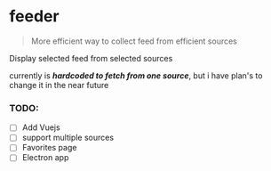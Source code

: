 # feeder
> More efficient way to collect feed from efficient sources

Display selected feed from selected sources

currently is __*hardcoded to fetch from one source*__, but i have plan's to change it in the near future 


### TODO:
- [ ] Add Vuejs
- [ ] support multiple sources
- [ ] Favorites page
- [ ] Electron app
